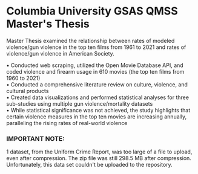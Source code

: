 # Columbia University GSAS QMSS Master's Thesis

Master Thesis examined the relationship between rates of modeled violence/gun violence in the top ten films from 1961 to 2021 and rates of violence/gun violence in American Society.

•	Conducted web scraping, utilized the Open Movie Database API, and coded violence and firearm usage in 610 movies (the top ten films from 1960 to 2021)  
•	Conducted a comprehensive literature review on culture, violence, and cultural products  
•	Created data visualizations and performed statistical analyses for three sub-studies using multiple gun violence/mortality datasets  
•	While statistical significance was not achieved, the study highlights that certain violence measures in the top ten movies are increasing annually, paralleling the rising rates of real-world violence  

### IMPORTANT NOTE:   
1 dataset, from the Uniform Crime Report, was too large of a file to upload, even after compression. The zip file was still 298.5 MB after compression. Unfortunately, this data set couldn't be uploaded to the repository.

